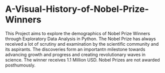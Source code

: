 # A-Visual-History-of-Nobel-Prize-Winners
This Project aims to explore the demographics of Nobel Prize Winners through Exploratory Data Analysis in Python. The Nobel Prize has always received a lot of scrutiny and examination by the scientific community and its aspirants. The discoveries form an importantn milestone towards advancing growth and progress and creating revolutionary waves in science. The winner receives 1.1 Million USD. Nobel Prizes are not awarded posthumously.